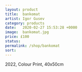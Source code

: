 ```yaml
---
layout: product
title:  bankomat
artist: Igor Gusev
category: products
date:   2020-02-27 15:53:28 +0000
image:  bankomat.jpg
price: £100
status:
permalink: /shop/bankomat
sort: 
---
```

2022, Colour Print, 40x50cm
